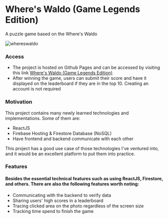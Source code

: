 # Where's Waldo (Game Legends Edition)

A puzzle game based on the Where's Waldo


![whereswaldo](https://user-images.githubusercontent.com/96972109/205438675-3bc9281c-cf3d-45cb-898c-e26e7cc812af.png)


### Access

- The project is hosted on Github Pages and can be accessed by visiting this link [Where's Waldo (Game Legends Edition)](https://baha-homidov.github.io/where-is-waldo/)
- After winning the game, users can submit their score and have it displayed on the leaderboard if they are in the top 10. Creating an account is not required

### Motivation

This project contains many newly learned technologies and implementations. Some of them are:

- ReactJS
- Firebase Hosting & Firestore Database (NoSQL)
- Have frontend and backend communicate with each other

This project has a good use case of those technologies I've ventured into, and it would be an excellent platform to put them into practice.

### Features

#### Besides the essential technical features such as using ReactJS, Firestore, and others. There are also the following features worth noting:

- Communicating with the backend to verify data
- Sharing users' high scores in a leaderboard
- Tracing clicked area on the photo regardless of the screen size
- Tracking time spend to finish the game
